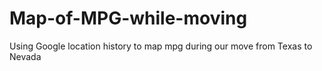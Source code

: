 # Map-of-MPG-while-moving
 Using Google location history to map mpg during our move from Texas to Nevada
